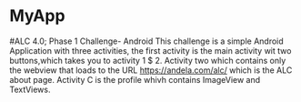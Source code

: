 # MyApp

#ALC 4.0; Phase 1 Challenge- Android
This challenge is a simple Android Application with three activities, the first activity is the main activity wit two buttons,which takes you to activity 1 $ 2. 
Activity two which contains only the webview that loads to the URL https://andela.com/alc/ which is the ALC about page.
Activity C is the profile whivh contains ImageView and TextViews.
